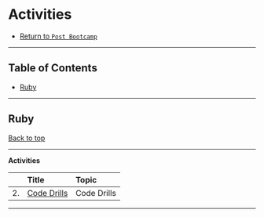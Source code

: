 # Activities

* [Return to `Post Bootcamp`](../../README.md)

<hr>

## Table of Contents

* [Ruby](#ruby)

<hr>

## Ruby

[Back to top](#Table-of-Contents)

<hr>

**Activities**

|&nbsp;| Title | Topic |
|:--|:--|:--|
| 2.| [Code Drills](./ruby-code-drills) | Code Drills |


<hr>
